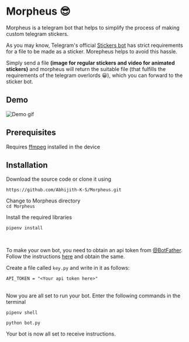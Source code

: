 # Morpheus :sunglasses:
Morpheus is a telegram bot that helps to simplify the process of making custom telegram stickers.

As you may know, Telegram's official [Stickers bot](https://telegram.me/stickers) has strict requirements for a file to be made as a sticker. Morepheus helps to avoid this hassle. 

Simply send a file <b>(image for regular stickers and video for animated stickers)</b> and morpheus will return the suitable file (that fulfills the requirements of the telegram overlords :grinning:), which you can forward to the sticker bot.

## Demo
![Demo gif](./images/demo.gif)


## Prerequisites
Requires [ffmpeg](https://ffmpeg.org) installed in the device


## Installation
Download the source code or clone it using <br>
```
https://github.com/Abhijith-K-S/Morpheus.git
```

Change to Morpheus directory<br>
`cd Morpheus`

Install the required libraries<br>

`pipenv install`


<br>

To make your own bot, you need to obtain an api token from [@BotFather](https://telegram.me/BotFather). Follow the instructions [here](https://core.telegram.org/bots#6-botfather) and obtain the same.

Create a file called `key.py` and write in it as follows: <br>

```
API_TOKEN = "<Your api token here>"
```

<br>
Now you are all set to run your bot. Enter the following commands in the terminal

<br>

`pipenv shell`

`python bot.py`

Your bot is now all set to receive instructions.


